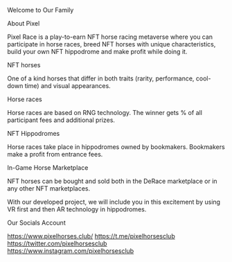 Welcome to Our Family

About Pixel

Pixel Race  is a play-to-earn NFT horse racing metaverse where you can participate in horse races, breed NFT horses with unique characteristics, build your own NFT hippodrome and make profit while doing it.

NFT horses

One of a kind horses that differ in both traits (rarity, performance, cool-down time) and visual appearances.

Horse races

Horse races are based on RNG technology. The winner gets % of all participant fees and additional prizes.

NFT Hippodromes

Horse races take place in hippodromes owned by bookmakers. Bookmakers make a profit from entrance fees.

In-Game Horse Marketplace

NFT horses can be bought and sold both in the DeRace marketplace or in any other NFT marketplaces.

With our developed project, we will include you in this excitement by using VR first and then AR technology in hippodromes.

Our Socials Account

https://www.pixelhorses.club/
https://t.me/pixelhorsesclub
https://twitter.com/pixelhorsesclub
https://www.instagram.com/pixelhorsesclub

